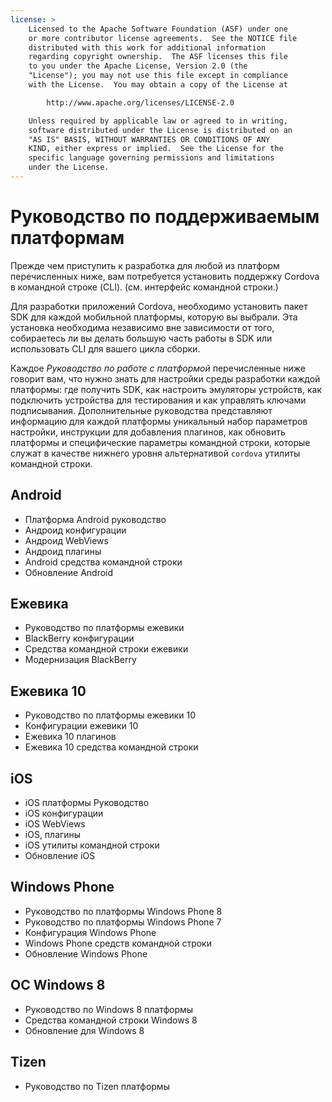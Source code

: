```yaml
---
license: >
    Licensed to the Apache Software Foundation (ASF) under one
    or more contributor license agreements.  See the NOTICE file
    distributed with this work for additional information
    regarding copyright ownership.  The ASF licenses this file
    to you under the Apache License, Version 2.0 (the
    "License"); you may not use this file except in compliance
    with the License.  You may obtain a copy of the License at

        http://www.apache.org/licenses/LICENSE-2.0

    Unless required by applicable law or agreed to in writing,
    software distributed under the License is distributed on an
    "AS IS" BASIS, WITHOUT WARRANTIES OR CONDITIONS OF ANY
    KIND, either express or implied.  See the License for the
    specific language governing permissions and limitations
    under the License.
---
```


# Руководство по поддерживаемым платформам

Прежде чем приступить к разработка для любой из платформ перечисленных ниже, вам потребуется установить поддержку Cordova в командной строке (CLI). (см. интерфейс командной строки.)

Для разработки приложений Cordova, необходимо установить пакет SDK для каждой мобильной платформы, которую вы выбрали. Эта установка необходима независимо вне зависимости от того, собираетесь ли вы делать большую часть работы в SDK или использовать CLI для вашего цикла сборки.

Каждое *Руководство по работе с платформой* перечисленные ниже говорит вам, что нужно знать для настройки среды разработки каждой платформы: где получить SDK, как настроить эмуляторы устройств, как подключить устройства для тестирования и как управлять ключами подписывания. Дополнительные руководства представляют информацию для каждой платформы уникальный набор параметров настройки, инструкции для добавления плагинов, как обновить платформы и специфические параметры командной строки, которые служат в качестве нижнего уровня альтернативой `cordova` утилиты командной строки.

## Android

*   Платформа Android руководство
*   Андроид конфигурации
*   Андроид WebViews
*   Андроид плагины
*   Android средства командной строки
*   Обновление Android

## Ежевика

*   Руководство по платформы ежевики
*   BlackBerry конфигурации
*   Средства командной строки ежевики
*   Модернизация BlackBerry

## Ежевика 10

*   Руководство по платформы ежевики 10
*   Конфигурации ежевики 10
*   Ежевика 10 плагинов
*   Ежевика 10 средства командной строки

## iOS

*   iOS платформы Руководство
*   iOS конфигурации
*   iOS WebViews
*   iOS, плагины
*   iOS утилиты командной строки
*   Обновление iOS

## Windows Phone

*   Руководство по платформы Windows Phone 8
*   Руководство по платформы Windows Phone 7
*   Конфигурация Windows Phone
*   Windows Phone средств командной строки
*   Обновление Windows Phone

## ОС Windows 8

*   Руководство по Windows 8 платформы
*   Средства командной строки Windows 8
*   Обновление для Windows 8

## Tizen

*   Руководство по Tizen платформы